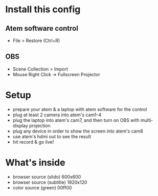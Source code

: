 # Install this config

## Atem software control
- File > Restore (Ctrl+R)

## OBS
- Scene Collection > Import
- Mouse Right Click -> Fullscreen Projector

# Setup
- prepare your atem & a laptop with atem software for the control
- plug at least 2 camera into atem's cam1-4
- plug the laptop into atem's cam7, and then turn on OBS with multi-display projection
- plug any device in order to show the screen into atem's cam8
- use atem's hdmi out to see the result
- hit record & go live!

# What's inside
- browser source (slido) 600x600
- browser source (subtitle) 1920x120
- color source (green) 00ff00
